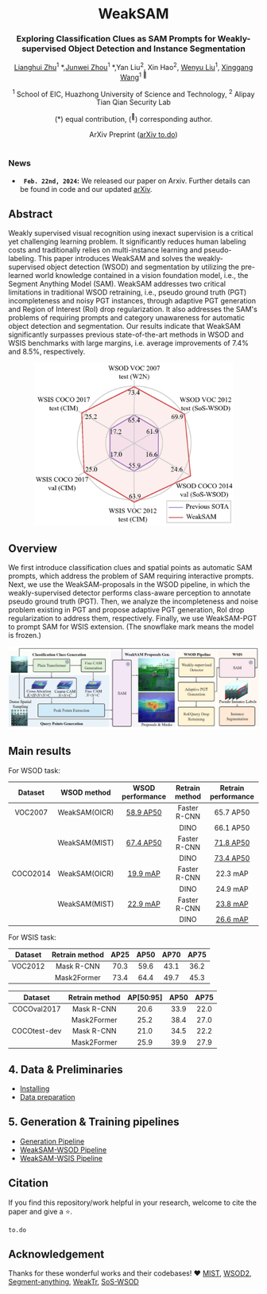 <div align="center">
<h1>WeakSAM </h1>
<h3>Exploring Classification Clues as SAM Prompts for Weakly-supervised Object Detection and Instance Segmentation</h3>

[Lianghui Zhu](https://github.com/Unrealluver)<sup>1</sup> \*,[Junwei Zhou](https://github.com/Colezwhy)<sup>1</sup> \*,Yan Liu<sup>2</sup>, Xin Hao<sup>2</sup>, [Wenyu Liu](http://eic.hust.edu.cn/professor/liuwenyu/)<sup>1</sup>, [Xinggang Wang](https://xwcv.github.io/)<sup>1 :email:</sup>

<sup>1</sup>  School of EIC, Huazhong University of Science and Technology, <sup>2</sup>  Alipay Tian Qian Security Lab

(\*) equal contribution, (<sup>:email:</sup>) corresponding author.

ArXiv Preprint ([arXiv to.do](https://arxiv.org/abs/to.do))

</div>

#

### News

* **` Feb. 22nd, 2024`:** We released our paper on Arxiv. Further details can be found in code and our updated [arXiv](https://arxiv.org/abs/to.do).


## Abstract

Weakly supervised visual recognition using inexact supervision is a critical yet challenging learning problem. It significantly reduces human labeling costs and traditionally relies on multi-instance learning and pseudo-labeling. This paper introduces WeakSAM and solves the weakly-supervised object detection (WSOD) and segmentation by utilizing the pre-learned world knowledge contained in a vision foundation model, i.e., the Segment Anything Model (SAM). WeakSAM addresses two critical limitations in traditional WSOD retraining, i.e., pseudo ground truth (PGT) incompleteness and noisy PGT instances, through adaptive PGT generation and Region of Interest (RoI) drop regularization. It also addresses the SAM's problems of requiring prompts and category unawareness for automatic object detection and segmentation. Our results indicate that WeakSAM significantly surpasses previous state-of-the-art methods in WSOD and WSIS benchmarks with large margins, i.e. average improvements of 7.4\% and 8.5\%, respectively.


<p align="middle">
<img src="sources/radarv1.3.png" alt="Highlight performances" width="400px">
</p>


## Overview

We first introduce classification clues and spatial points as automatic SAM prompts, which address the problem of SAM requiring interactive prompts. Next, we use the WeakSAM-proposals in the WSOD pipeline, in which the weakly-supervised detector performs class-aware perception to annotate pseudo ground truth (PGT). Then, we analyze the incompleteness and noise problem existing in PGT and propose adaptive PGT generation, RoI drop regularization to address them, respectively. Finally, we use WeakSAM-PGT to prompt SAM for WSIS extension. (The snowflake mark means the model is frozen.)

<p align="middle">
<img src="sources/weaksam_pipeline_v2.3.png" alt="WeakSAM pipeline" width="1200px">
</p>


## Main results

For WSOD task:

|  Dataset | WSOD method | WSOD performance | Retrain method | Retrain performance |
|:--------:|:-----------:|:------------:|:--------------:|:-------------:|
|  VOC2007 |     WeakSAM(OICR)    |     [58.9 AP50](https://drive.google.com/file/d/12kC0Ur8NtTCs4ulEUV2MEpgskFr_oRH8/view?usp=drive_link)    |  Faster R-CNN  |      65.7 AP50      |
|          |             |                  |      DINO      |      66.1 AP50      |
|          |     WeakSAM(MIST)    |     [67.4 AP50](https://drive.google.com/file/d/1TGSttYUXD2xX3jY6DGrIdie9HLWCDMpZ/view?usp=drive_link)    |  Faster R-CNN  |      [71.8 AP50](https://drive.google.com/file/d/1A42FdW9xWad3z9cv919YJ2nVV32IQn6e/view?usp=drive_link)      |
|          |             |                  |      DINO      |      [73.4 AP50](https://drive.google.com/file/d/1WgPFsc9_LmL94GyoLJKzyT_QF3M2jXic/view?usp=drive_link)      |
| COCO2014 |     WeakSAM(OICR)    |     [19.9 mAP](https://drive.google.com/file/d/1MQGZHbaTZ-K1EYcppusk7X3Ob4AGi2CQ/view?usp=drive_link)     |  Faster R-CNN  |       22.3 mAP      |
|          |             |                  |      DINO      |       24.9 mAP      |
|          |     WeakSAM(MIST)    |     [22.9 mAP](https://drive.google.com/file/d/1LKJ7SJXw6OC4adqTjRT2uhhDax7ySeoB/view?usp=drive_link)     |  Faster R-CNN  |       [23.8 mAP](https://drive.google.com/file/d/1ePS2ECBfEmVjwevIV8FuMjj8Fx7M4xoK/view?usp=drive_link)      |
|          |             |                  |      DINO      |       [26.6 mAP](https://drive.google.com/file/d/1WgPFsc9_LmL94GyoLJKzyT_QF3M2jXic/view?usp=drive_link)      |

For WSIS task:

|  Dataset | Retrain method | AP25 | AP50 | AP70 | AP75 |
|:--------:|:--------------:|:------:|:------:|:------:|:------:|
|  VOC2012 |  Mask R-CNN  |      70.3      |      59.6      |      43.1      |      36.2      |
|          |  Mask2Former |      73.4      |      64.4      |      49.7      |      45.3      |


|  Dataset | Retrain method | AP\[50:95\] | AP50 | AP75 |
|:--------:|:--------------:|:------:|:------:|:------:|
|  COCOval2017 |  Mask R-CNN  |      20.6      |      33.9      |      22.0      |
|              |  Mask2Former |      25.2      |      38.4      |      27.0      |
|  COCOtest-dev |  Mask R-CNN  |      21.0      |      34.5      |      22.2      |
|               |  Mask2Former |      25.9      |      39.9      |      27.9      |



## 4. Data & Preliminaries

- [Installing](docs/install.md)
- [Data preparation](docs/data_preparation.md)

## 5. Generation & Training pipelines

- [Generation Pipeline](https://github.com/Colezwhy/WeakSAM/blob/master/docs/generation.md)
- [WeakSAM-WSOD Pipeline](docs/training_wsod.md)
- [WeakSAM-WSIS Pipeline](docs/)


## Citation
If you find this repository/work helpful in your research, welcome to cite the paper and give a ⭐.
```
to.do
```

## Acknowledgement
Thanks for these wonderful works and their codebases! ❤️
[MIST](https://github.com/NVlabs/wetectron), [WSOD2](https://github.com/researchmm/WSOD2), [Segment-anything](https://github.com/facebookresearch/segment-anything), [WeakTr](https://github.com/hustvl/WeakTr), [SoS-WSOD](https://github.com/suilin0432/SoS-WSOD/tree/main)

<!-- #### Training & Evaluating on WSOD models.

For the WSOD training part, please refer to the document below: 
[WSOD Baselines]('docs/training.md')

For convenience, we release the PGTs used in the expriments. Down below are PGTs generated by us.

|  Dataset | OICR PGT | MIST PGT |
|:--------------:|:--------------------:|:-------------------:|
|  VOC2007 |    [OICR_PGT_trainval]()    |   [MIST_PGT_trainval]()   |
|  VOC2012 |    [OICR_PGT_trainval]()    |    [MIST_PGT_trainval]()  |
| COCO2014 |    [OICR_PGT_train]()    |   [MIST_PGT_train]()   |


#### Training & Evaluating for Retraining Stage.

For the retraining part, please refer to the document below:
[Retraining Performances]('docs/retraining.md')

### Ⅱ Generating Instance Segmentation PGTs & WeakSAM-WSIS pipeline

In this part, we illustrate how the instance segmentation PGTs are generated and how to retrain on WSIS task.

|  Dataset | MIST PGT |
|:--------------:|:-------------------:|
|  VOC2012 |   [MIST_PGT_trainaug]()   |
| COCO2017 |   [MIST_PGT_train]()   |

#### Generating Instance PGTs

#### Instance Segmentation retraining -->






